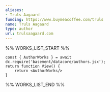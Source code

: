 ```yaml
---
aliases:
- Truls Aagaard
funding: https://www.buymeacoffee.com/truls
name: Truls Aagaard
type: author
url: trulsaagaard.com
---
```



%% WORKS_LIST_START %%

```datacorejsx
const { AuthorWorks } = await dc.require('basement/datacore/authors.jsx');
return function View() {
    return <AuthorWorks/>
}
```
%% WORKS_LIST_END %%
